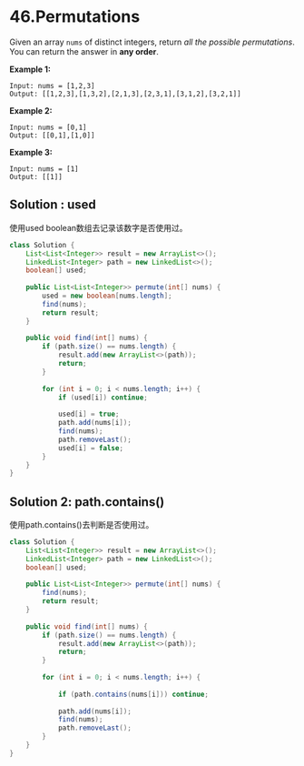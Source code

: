 # 46.Permutations

Given an array `nums` of distinct integers, return *all the possible permutations*. You can return the answer in **any order**.

 

**Example 1:**

```
Input: nums = [1,2,3]
Output: [[1,2,3],[1,3,2],[2,1,3],[2,3,1],[3,1,2],[3,2,1]]
```

**Example 2:**

```
Input: nums = [0,1]
Output: [[0,1],[1,0]]
```

**Example 3:**

```
Input: nums = [1]
Output: [[1]]
```



## Solution : used

使用used boolean数组去记录该数字是否使用过。

```java
class Solution {
    List<List<Integer>> result = new ArrayList<>();
    LinkedList<Integer> path = new LinkedList<>();
    boolean[] used;
    
    public List<List<Integer>> permute(int[] nums) {
        used = new boolean[nums.length];
        find(nums);
        return result;
    }
    
    public void find(int[] nums) {
        if (path.size() == nums.length) {
            result.add(new ArrayList<>(path));
            return;
        }
        
        for (int i = 0; i < nums.length; i++) {
            if (used[i]) continue;
            
            used[i] = true;
            path.add(nums[i]);
            find(nums);
            path.removeLast();
            used[i] = false;
        }
    }
}
```





## Solution 2: path.contains()

使用path.contains()去判断是否使用过。

```java
class Solution {
    List<List<Integer>> result = new ArrayList<>();
    LinkedList<Integer> path = new LinkedList<>();
    boolean[] used;
    
    public List<List<Integer>> permute(int[] nums) {
        find(nums);
        return result;
    }
    
    public void find(int[] nums) {
        if (path.size() == nums.length) {
            result.add(new ArrayList<>(path));
            return;
        }
        
        for (int i = 0; i < nums.length; i++) {
            
            if (path.contains(nums[i])) continue;
            
            path.add(nums[i]);
            find(nums);
            path.removeLast();
        }
    }
}
```

